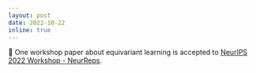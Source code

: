 ```yaml
---
layout: post
date: 2022-10-22
inline: true
---
```


:pencil: One workshop paper about equivariant learning is accepted to [NeurIPS 2022 Workshop - NeurReps](https://www.neurreps.org/).
